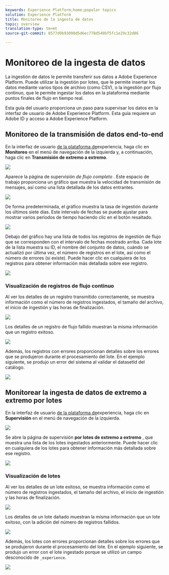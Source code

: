```yaml
---
keywords: Experience Platform;home;popular topics
solution: Experience Platform
title: Monitoreo de la ingesta de datos
topic: overview
translation-type: tm+mt
source-git-commit: 8577d9b93098d5d6ec778d549bf5fc1e29c32d86

---
```



# Monitoreo de la ingesta de datos

La ingestión de datos le permite transferir sus datos a Adobe Experience Platform. Puede utilizar la ingestión por lotes, que le permite insertar los datos mediante varios tipos de archivo (como CSV), o la ingestión por flujo continuo, que le permite ingestar los datos en la plataforma mediante puntos finales de flujo en tiempo real.

Esta guía del usuario proporciona un paso para supervisar los datos en la interfaz de usuario de Adobe Experience Platform. Esta guía requiere un Adobe ID y acceso a Adobe Experience Platform.

## Monitoreo de la transmisión de datos end-to-end

En la interfaz de usuario [de la plataforma de](https://platform.adobe.com)experiencia, haga clic en **Monitoreo** en el menú de navegación de la izquierda y, a continuación, haga clic en **Transmisión de extremo a extremo**.

![](../images/quality/monitor-data-flows/click-streaming-end-to-end.png)

Aparece la página de supervisión *de flujo completo* . Este espacio de trabajo proporciona un gráfico que muestra la velocidad de transmisión de mensajes, así como una lista detallada de los datos entrantes.

![](../images/quality/monitor-data-flows/list-streams.png)

De forma predeterminada, el gráfico muestra la tasa de ingestión durante los últimos siete días. Este intervalo de fechas se puede ajustar para mostrar varios períodos de tiempo haciendo clic en el botón resaltado.

![](../images/quality/monitor-data-flows/list-streams-focus-on-graph.png)

Debajo del gráfico hay una lista de todos los registros de ingestión de flujo que se corresponden con el intervalo de fechas mostrado arriba. Cada lote de la lista muestra su ID, el nombre del conjunto de datos, cuándo se actualizó por última vez, el número de registros en el lote, así como el número de errores (si existe). Puede hacer clic en cualquiera de los registros para obtener información más detallada sobre ese registro.

![](../images/quality/monitor-data-flows/list-streams-focus-on-streams.png)

### Visualización de registros de flujo continuo

Al ver los detalles de un registro transmitido correctamente, se muestra información como el número de registros ingestados, el tamaño del archivo, el inicio de ingestión y las horas de finalización.

![](../images/quality/monitor-data-flows/successful-streaming-record.png)

Los detalles de un registro de flujo fallido muestran la misma información que un registro exitoso.

![](../images/quality/monitor-data-flows/failed-batch.png)

Además, los registros con errores proporcionan detalles sobre los errores que se produjeron durante el procesamiento del lote. En el ejemplo siguiente, se produjo un error del sistema al validar el datasetId del catálogo.

![](../images/quality/monitor-data-flows/failed-batch-details.png)

## Monitorear la ingesta de datos de extremo a extremo por lotes

En la interfaz de usuario [de la plataforma de](https://platform.adobe.com)experiencia, haga clic en **Supervisión** en el menú de navegación de la izquierda.

![](../images/quality/monitor-data-flows/click-monitoring.png)

Se abre la página de supervisión **por lotes de extremo a extremo** , que muestra una lista de los lotes ingestados anteriormente. Puede hacer clic en cualquiera de los lotes para obtener información más detallada sobre ese registro.

![](../images/quality/monitor-data-flows/list-batches.png)

### Visualización de lotes

Al ver los detalles de un lote exitoso, se muestra información como el número de registros ingestados, el tamaño del archivo, el inicio de ingestión y las horas de finalización.

![](../images/quality/monitor-data-flows/successful-batch.png)

Los detalles de un lote dañado muestran la misma información que un lote exitoso, con la adición del número de registros fallidos.

![](../images/quality/monitor-data-flows/failed-streaming-record.png)

Además, los lotes con errores proporcionan detalles sobre los errores que se produjeron durante el procesamiento del lote. En el ejemplo siguiente, se produjo un error con el lote ingestado porque se utilizó un campo desconocido de `_experience`.

![](../images/quality/monitor-data-flows/failed-streaming-record-details.png)